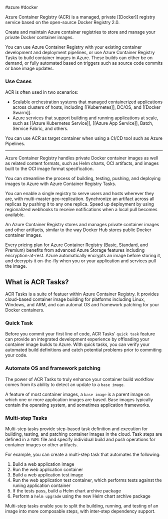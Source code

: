 #azure #docker 

Azure Container Registry (ACR) is a managed, private [[Docker]] registry service based on the open-source Docker Registry 2.0. 

Create and maintain Azure container registries to store and manage your private Docker container images.

You can use Azure Container Registry with your existing container development and deployment pipelines, or use Azure Container Registry Tasks to build container images in Azure. These builds can either be on demand, or fully automated based on triggers such as source code commits or base image updates.

### Use Cases
ACR is often used in two scenarios:
- Scalable orchestration systems that managed containerized applications across clusters of hosts, including [[Kubernetes]], DC/OS, and [[Docker Swarm]].
- Azure services that support building and running applications at scale, such as [[Azure Kubernetes Service]], [[Azure App Service]], Batch, Service Fabric, and others.

You can use ACR as target container when using a CI/CD tool such as Azure Pipelines.

---

Azure Container Registry handles private Docker container images as well as related content formats, such as Helm charts, OCI artifacts, and images built to the OCI image format specification.

You can streamline the process of building, testing, pushing, and deploying images to Azure with Azure Container Registry Tasks.

You can enable a single registry to serve users and hosts wherever they are, with multi-master geo-replication. Synchronize an artifact across all replicas by pushing it to any one replica. Speed up deployment by using regionalized webhooks to receive notifications when a local pull becomes available.

An Azure Container Registry stores and manages private container images and other artifacts, similar to the way Docker Hub stores public Docker container images.

Every pricing plan for Azure Container Registry (Basic, Standard, and Premium) benefits from advanced Azure Storage features including encryption-at-rest. Azure automatically encrypts an image before storing it, and decrypts it on-the-fly when you or your application and services pull the image.

## What is ACR Tasks?
ACR Tasks is a suite of featuer within Azure Container Registry. It provides cloud-based container image building for platforms including Linux, Windows, and ARM, and can automat OS and framework patching for your Docker containers.

### Quick Task
Before you commit your first line of code, ACR Tasks' `quick task` feature can provide an integrated development experience by offloading your container image builds to Azure. With quick tasks, you can verify your automated build definitions and catch potential problems prior to commiting your code.

### Automate OS and framework patching
The power of ACR Tasks to truly enhance your container build workflow comes from its ability to detect an update to a `base image`. 

A feature of most container images, a `base image` is a parent image on which one or more application images are based. Base images typically contain the operating system, and sometimes application frameworks.

### Multi-step Tasks
Multi-step tasks provide step-based task definition and execution for building, testing, and patching container images in the cloud. Task steps are defined in a `YAML` file and specify individual build and push operations for container images or other artifacts.

For example, you can create a multi-step task that automates the following:
1. Build a web application image
2. Run the web application container
3. Build a web application test image
4. Run the web application test container, which performs tests against the runing application container
5. If the tests pass, build a Helm chart archive package
6. Perform a `helm upgrade` using the new Helm chart archive package

Multi-step tasks enable you to split the building, running, and testing of an image into more composable steps, with inter-step dependency support.